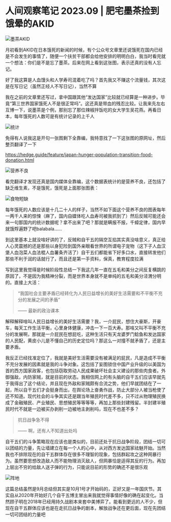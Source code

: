 # 人间观察笔记 2023.09 | 肥宅墨茶捡到饿晕的AKID

![墨茶AKID](../img/09_墨茶AKID.jpg)

月初看到AKID在日本饿死的新闻的时候，有个公众号文章里还说饿死在国内已经是不会发生的事情了，随便一个扶贫干部都会给他安排的明明白白，我当时看完就一个想法：你们是不是忘了墨茶。后来在网上看到这张图，表示还真的没有人忘记。

好了我这算是人血馒头和人学寿司混着吃了吗？首先我又不赚这个流量钱，其次这是在写日记（虽然正经人不写日记），当然不算

我在之前的文章里还写过，拿中国跟其他“发达国家”比较就已经算是一种进步。毕竟“第三世界国家饿死人不是很正常吗”。这还真是带血的残忍比较。让我来先左右互博一下，说墨茶是个例，那别忘了那位辣椒拌饭吃的女大学生吴花燕。再看日本，每年饿死的人数可是有统计记录的上千人

![统计](../img/09_日本饿死人数统计.jpg)

免得有人说我这是开句一张图剩下全靠编，我特意找了一下这张图的原网址，然后整页翻译了一下

<https://hedge.guide/feature/japan-hunger-population-transition-food-donation.html>

![营养不良](../img/09_日本每年营养不良死亡人数.jpg)

看完翻译才发现还真是国内媒体全靠编，这个数据表统计的是营养不良，还包括了缺乏维生素，不是饿死，饿死是上面那张图表：

![食物短缺](../img/09_日本每年粮食短缺死亡人数.jpg)

每年饿死的人数应该是十几二十人的样子，当然不如下面这个营养不良的图表每年一两千人来的惊悚（麻了，国内自媒体吃人血寿司被我抓到了）然后反贼可能还会来一句那国内的统计数据呢？拿不出来了吧？那就是瞒报不报，千蟑定律，国内早就饿殍遍野了吧balabala……

到这里基本上就没啥好讲的了，反贼和自干五的隔空互掐其实真没啥意义，真正给人心灵震撼的还是那些以身犯险到国外亲眼看世界的所谓电子宠物（这下子人血汉堡人血泡菜人血法棍人血薯条齐活了）自干五们都能省下好多口水，直接转发他们那些不利于润的话就行了，而且还是第一手资料，保真，教育程度拉满

写到这里我觉得是时候阶段性总结一下我这几年一直在五毛和美分之间反复横跳的原因了，不是因为我精神分裂，而是世界本身就不是单纯的五毛和美分泾渭分明的。直接上大活：

> “我国社会主要矛盾已经转化为人民日益增长的美好生活需要和不平衡不充分的发展之间的矛盾”
>
> —— 最新的政治课本

解释解释啥叫人民日益增长的美好生活需要？我，一介屁民，想住大豪斯，开豪车，每天工作生活平衡，心里身体健康，冲击一下一百大寿。那啥又叫不平衡不充分的发展啊，那就是一介屁民在想屁吃，这种生活只有天龙婆罗门鲶鱼和发达国家的人民配，黄皮小儿是不懂自己的历史定位吗？那这么一对撞不就矛盾了，还是主要矛盾。

我反正已经找准定位了，我就是美好生活需要没有被满足的屁民，凡是造成不平衡不充分发展的因素就是我的斗争对象。这包括了妄图锁住中国产业升级的以美国为首的西方国家政客，也包括窃取劳动人民成果破坏社会主义建设的那些肉食者。外御强敌，内防家贼，就是目前的状态。我相信网上的有头脑的自干五们应该早就先于我得出了这个结论，并且现在外敌和家贼颇有合流之势，他们早就团结在了一起，所以自干五们才会挺身而出，在舆论场上奋勇作战，防止大部分人被当枪使了还不知道。现代社会的斗争其实还是跟当年殖民时代差不多，只不过从物理殖民换成了金融殖民、产业殖民、思想殖民等等等等，再加上那些封建残留。半封建半殖民时代不就是一边被买办剥削一边被地主剥削吗，现在不也差不多？

> 抗日战争急不得
>
> —— 啊，还有人不知道出处吗

自干五们的斗争策略现在应该也是类似的，目前还处于抗日战争阶段，团结一切可以团结的力量，先让墙建立在每一个人的心中，从对西方发达国家祛魅开始。当然我也不排除现在的自干五群体存在很多不理智的现象，包括群起攻之这种网暴行为。虽然要思想改造敌人而不能物理消灭敌人，但网暴恰是适得其反的行为。再加上层出不穷的给敌人送子弹的行为，只能说目前的形势的确还不是很乐观

![阵地](../img/09_阵地.jpg)

这篇总结虽然是9月总结但其实是10月1号才开始码的，正好又是一年国庆节。其实自从2020年开始好几个自干五博主冒出来我就觉得事情好像的确在起变化。当然顾子明在2018年已经用持久战剧本来套中美博弈了。能看到更远的人不少，但现在自干五群体应该也是在走抗日战争的剧本，解放战争还在更后面，现在先团结一切可团结的力量吧

